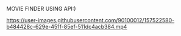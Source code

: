 MOVIE FINDER USING API:)



https://user-images.githubusercontent.com/90100012/157522580-b484428c-629e-451f-85ef-511dc4acb384.mp4

